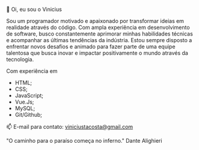 👋 Oi, eu sou o Vinicius

Sou um programador motivado e apaixonado por transformar ideias em realidade através do código. Com ampla experiência em desenvolvimento de software, busco constantemente aprimorar minhas habilidades técnicas e acompanhar as últimas tendências da indústria. Estou sempre disposto a enfrentar novos desafios e animado para fazer parte de uma equipe talentosa que busca inovar e impactar positivamente o mundo através da tecnologia.

Com experiência em
- HTML;
- CSS;
- JavaScript;
- Vue.Js;
- MySQL;
- Git/Github;


📫 E-mail para contato: viniciustacosta@gmail.com

"O caminho para o paraíso começa no inferno."  Dante Alighieri
